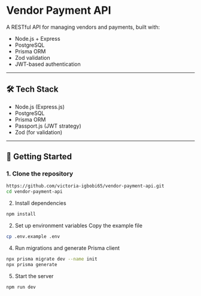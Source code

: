 # Vendor Payment API

A RESTful API for managing vendors and payments, built with:

- Node.js + Express
- PostgreSQL
- Prisma ORM
- Zod validation
- JWT-based authentication

---

## 🛠 Tech Stack

- Node.js (Express.js)
- PostgreSQL
- Prisma ORM
- Passport.js (JWT strategy)
- Zod (for validation)

---

## 🚀 Getting Started

### 1. Clone the repository

```bash
https://github.com/victoria-igbobi65/vendor-payment-api.git
cd vendor-payment-api
```

2. Install dependencies

```bash
npm install
```

2. Set up environment variables
   Copy the example file

```bash
cp .env.example .env
```

4. Run migrations and generate Prisma client

```bash
npx prisma migrate dev --name init
npx prisma generate
```

5. Start the server

```bash
npm run dev
```
